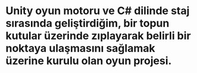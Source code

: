 # Unity oyun motoru ve C# dilinde staj sırasında geliştirdiğim, bir topun kutular üzerinde zıplayarak belirli bir noktaya ulaşmasını sağlamak üzerine kurulu olan oyun projesi.
